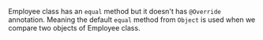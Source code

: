 Employee class has an `equal` method but it doesn't has `@Override` annotation. Meaning the default `equal` method from `Object` is used when we compare two objects of Employee class.